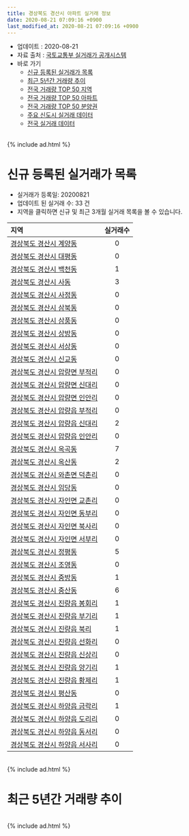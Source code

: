 ```yaml
---
title: 경상북도 경산시 아파트 실거래 정보
date: 2020-08-21 07:09:16 +0900
last_modified_at: 2020-08-21 07:09:16 +0900
---
```


* 업데이트 : 2020-08-21
* 자료 출처 : [국토교통부 실거래가 공개시스템](http://rt.molit.go.kr)
* 바로 가기
    * [신규 등록된 실거래가 목록](#신규-등록된-실거래가-목록)
    * [최근 5년간 거래량 추이](#최근-5년간-거래량-추이)
    * [전국 거래량 TOP 50 지역](https://inasie.github.io/apt-trade-info/최근-3개월-전국에서-가장-거래가-많이-발생한-지역)
    * [전국 거래량 TOP 50 아파트](https://inasie.github.io/apt-trade-info/최근-3개월-전국에서-가장-거래가-많이-발생한-아파트)
    * [전국 거래량 TOP 50 분양권](https://inasie.github.io/apt-trade-info/최근-3개월-전국에서-가장-거래가-많이-발생한-분양권)
    * [주요 신도시 실거래 데이터](https://inasie.github.io/apt-trade-info/주요-신도시)
    * [전국 실거래 데이터](https://inasie.github.io/apt-trade-info/전국)

<br>
{% include ad.html %}
<br>

# 신규 등록된 실거래가 목록
* 실거래가 등록일: 20200821
* 업데이트 된 실거래 수: 33 건
* 지역을 클릭하면 신규 및 최근 3개월 실거래 목록을 볼 수 있습니다.


|지역|실거래수|
|:---|:---:|
|[경상북도 경산시 계양동](https://inasie.github.io/apt-trade-info/경상북도-경산시-계양동)|0|
|[경상북도 경산시 대평동](https://inasie.github.io/apt-trade-info/경상북도-경산시-대평동)|0|
|[경상북도 경산시 백천동](https://inasie.github.io/apt-trade-info/경상북도-경산시-백천동)|1|
|[경상북도 경산시 사동](https://inasie.github.io/apt-trade-info/경상북도-경산시-사동)|3|
|[경상북도 경산시 사정동](https://inasie.github.io/apt-trade-info/경상북도-경산시-사정동)|0|
|[경상북도 경산시 삼북동](https://inasie.github.io/apt-trade-info/경상북도-경산시-삼북동)|0|
|[경상북도 경산시 삼풍동](https://inasie.github.io/apt-trade-info/경상북도-경산시-삼풍동)|0|
|[경상북도 경산시 상방동](https://inasie.github.io/apt-trade-info/경상북도-경산시-상방동)|0|
|[경상북도 경산시 서상동](https://inasie.github.io/apt-trade-info/경상북도-경산시-서상동)|0|
|[경상북도 경산시 신교동](https://inasie.github.io/apt-trade-info/경상북도-경산시-신교동)|0|
|[경상북도 경산시 압량면 부적리](https://inasie.github.io/apt-trade-info/경상북도-경산시-압량면-부적리)|0|
|[경상북도 경산시 압량면 신대리](https://inasie.github.io/apt-trade-info/경상북도-경산시-압량면-신대리)|0|
|[경상북도 경산시 압량면 인안리](https://inasie.github.io/apt-trade-info/경상북도-경산시-압량면-인안리)|0|
|[경상북도 경산시 압량읍 부적리](https://inasie.github.io/apt-trade-info/경상북도-경산시-압량읍-부적리)|0|
|[경상북도 경산시 압량읍 신대리](https://inasie.github.io/apt-trade-info/경상북도-경산시-압량읍-신대리)|2|
|[경상북도 경산시 압량읍 인안리](https://inasie.github.io/apt-trade-info/경상북도-경산시-압량읍-인안리)|0|
|[경상북도 경산시 옥곡동](https://inasie.github.io/apt-trade-info/경상북도-경산시-옥곡동)|7|
|[경상북도 경산시 옥산동](https://inasie.github.io/apt-trade-info/경상북도-경산시-옥산동)|2|
|[경상북도 경산시 와촌면 덕촌리](https://inasie.github.io/apt-trade-info/경상북도-경산시-와촌면-덕촌리)|0|
|[경상북도 경산시 임당동](https://inasie.github.io/apt-trade-info/경상북도-경산시-임당동)|0|
|[경상북도 경산시 자인면 교촌리](https://inasie.github.io/apt-trade-info/경상북도-경산시-자인면-교촌리)|0|
|[경상북도 경산시 자인면 동부리](https://inasie.github.io/apt-trade-info/경상북도-경산시-자인면-동부리)|0|
|[경상북도 경산시 자인면 북사리](https://inasie.github.io/apt-trade-info/경상북도-경산시-자인면-북사리)|0|
|[경상북도 경산시 자인면 서부리](https://inasie.github.io/apt-trade-info/경상북도-경산시-자인면-서부리)|0|
|[경상북도 경산시 정평동](https://inasie.github.io/apt-trade-info/경상북도-경산시-정평동)|5|
|[경상북도 경산시 조영동](https://inasie.github.io/apt-trade-info/경상북도-경산시-조영동)|0|
|[경상북도 경산시 중방동](https://inasie.github.io/apt-trade-info/경상북도-경산시-중방동)|1|
|[경상북도 경산시 중산동](https://inasie.github.io/apt-trade-info/경상북도-경산시-중산동)|6|
|[경상북도 경산시 진량읍 봉회리](https://inasie.github.io/apt-trade-info/경상북도-경산시-진량읍-봉회리)|1|
|[경상북도 경산시 진량읍 부기리](https://inasie.github.io/apt-trade-info/경상북도-경산시-진량읍-부기리)|1|
|[경상북도 경산시 진량읍 북리](https://inasie.github.io/apt-trade-info/경상북도-경산시-진량읍-북리)|1|
|[경상북도 경산시 진량읍 선화리](https://inasie.github.io/apt-trade-info/경상북도-경산시-진량읍-선화리)|0|
|[경상북도 경산시 진량읍 신상리](https://inasie.github.io/apt-trade-info/경상북도-경산시-진량읍-신상리)|0|
|[경상북도 경산시 진량읍 양기리](https://inasie.github.io/apt-trade-info/경상북도-경산시-진량읍-양기리)|1|
|[경상북도 경산시 진량읍 황제리](https://inasie.github.io/apt-trade-info/경상북도-경산시-진량읍-황제리)|1|
|[경상북도 경산시 평산동](https://inasie.github.io/apt-trade-info/경상북도-경산시-평산동)|0|
|[경상북도 경산시 하양읍 금락리](https://inasie.github.io/apt-trade-info/경상북도-경산시-하양읍-금락리)|1|
|[경상북도 경산시 하양읍 도리리](https://inasie.github.io/apt-trade-info/경상북도-경산시-하양읍-도리리)|0|
|[경상북도 경산시 하양읍 동서리](https://inasie.github.io/apt-trade-info/경상북도-경산시-하양읍-동서리)|0|
|[경상북도 경산시 하양읍 서사리](https://inasie.github.io/apt-trade-info/경상북도-경산시-하양읍-서사리)|0|


<br>
{% include ad.html %}
<br>

# 최근 5년간 거래량 추이


<div style="width:100%;">
    <canvas id="deal_progress" height="200"></canvas>
</div>

<script>
new Chart(document.getElementById("deal_progress"), {
    type: 'line',
    data: {
        labels: ['201508','201509','201510','201511','201512','201601','201602','201603','201604','201605','201606','201607','201608','201609','201610','201611','201612','201701','201702','201703','201704','201705','201706','201707','201708','201709','201710','201711','201712','201801','201802','201803','201804','201805','201806','201807','201808','201809','201810','201811','201812','201901','201902','201903','201904','201905','201906','201907','201908','201909','201910','201911','201912','202001','202002','202003','202004','202005','202006','202007','202008'],
        datasets: [{
            label: '매매',
            pointRadius: 1,
            data: [218, 221, 211, 168, 95, 132, 144, 149, 196, 168, 184, 181, 198, 201, 263, 246, 166, 150, 215, 248, 196, 225, 296, 317, 417, 365, 282, 287, 240, 350, 265, 389, 284, 313, 461, 376, 429, 382, 346, 279, 292, 263, 200, 239, 360, 314, 357, 452, 289, 318, 429, 458, 378, 330, 355, 222, 270, 376, 550, 552, 173],
            borderColor: "rgba(255, 201, 14, 1)",
            backgroundColor: "rgba(255, 201, 14, 0.5)",
            fill: false,
            lineTension: 0
        },{
            label: '전월세',
            pointRadius: 1,
            data: [162, 182, 222, 190, 286, 393, 372, 293, 221, 200, 212, 188, 171, 166, 212, 198, 266, 244, 357, 228, 162, 154, 249, 272, 311, 235, 207, 231, 325, 331, 307, 246, 198, 190, 230, 205, 237, 199, 262, 216, 278, 383, 407, 214, 216, 240, 279, 266, 296, 221, 346, 243, 226, 256, 361, 187, 208, 170, 178, 140, 61],
            borderColor: "rgba(0, 141, 185, 1)",
            backgroundColor: "rgba(0, 141, 185, 0.5)",
            fill: false,
            lineTension: 0
        }
        ]
    },
    options: {
        responsive: true,
        title: {
            display: false
        },
        tooltips: {
            mode: 'index',
            intersect: false
        },
        hover: {
            mode: 'nearest',
            intersect: true
        },
        scales: {
            xAxes: [{
                display: true,
                scaleLabel: {
                    display: true,
                    labelString: '년/월'
                }
            }],
            yAxes: [{
                display: true,
                ticks: {
                    suggestedMin: 0,
                },
                scaleLabel: {
                    display: true,
                    labelString: '실거래 수'
                }
            }]
        }
    }
});

</script>


<br>
{% include ad.html %}
<br>

